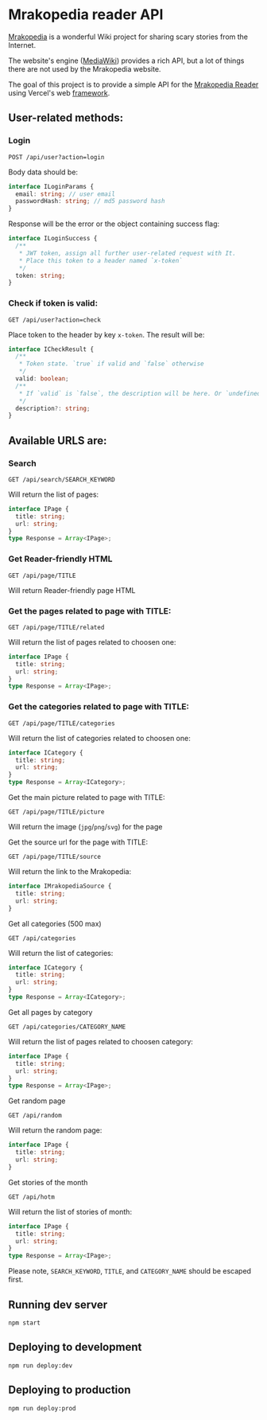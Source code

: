# Mrakopedia reader API

[Mrakopedia](https://mrakopedia.net) is a wonderful Wiki project for sharing scary stories from the Internet.

The website's engine ([MediaWiki](https://www.mediawiki.org/wiki/MediaWiki)) provides a rich API, but a lot of things there are not used by the Mrakopedia website.

The goal of this project is to provide a simple API for the [Mrakopedia Reader](https://github.com/pokatomnik/mrakopedia-reader) using Vercel's web [framework](https://vercel.com/).

## User-related methods:

### Login

```
POST /api/user?action=login
```

Body data should be:

```typescript
interface ILoginParams {
  email: string; // user email
  passwordHash: string; // md5 password hash
}
```

Response will be the error or the object containing success flag:

```typescript
interface ILoginSuccess {
  /**
   * JWT token, assign all further user-related request with It.
   * Place this token to a header named `x-token`
   */
  token: string;
}
```

### Check if token is valid:

```
GET /api/user?action=check
```

Place token to the header by key `x-token`. The result will be:

```typescript
interface ICheckResult {
  /**
   * Token state. `true` if valid and `false` otherwise
   */
  valid: boolean;
  /**
   * If `valid` is `false`, the description will be here. Or `undefined` if the token provided is valid
   */
  description?: string;
}
```

## Available URLS are:

### Search

```
GET /api/search/SEARCH_KEYWORD
```

Will return the list of pages:

```typescript
interface IPage {
  title: string;
  url: string;
}
type Response = Array<IPage>;
```

### Get Reader-friendly HTML

```
GET /api/page/TITLE
```

Will return Reader-friendly page HTML

### Get the pages related to page with TITLE:

```
GET /api/page/TITLE/related
```

Will return the list of pages related to choosen one:

```typescript
interface IPage {
  title: string;
  url: string;
}
type Response = Array<IPage>;
```

### Get the categories related to page with TITLE:

```
GET /api/page/TITLE/categories
```

Will return the list of categories related to choosen one:

```typescript
interface ICategory {
  title: string;
  url: string;
}
type Response = Array<ICategory>;
```

Get the main picture related to page with TITLE:

```
GET /api/page/TITLE/picture
```

Will return the image (`jpg`/`png`/`svg`) for the page

Get the source url for the page with TITLE:

```
GET /api/page/TITLE/source
```

Will return the link to the Mrakopedia:

```typescript
interface IMrakopediaSource {
  title: string;
  url: string;
}
```

Get all categories (500 max)

```
GET /api/categories
```

Will return the list of categories:

```typescript
interface ICategory {
  title: string;
  url: string;
}
type Response = Array<ICategory>;
```

Get all pages by category

```
GET /api/categories/CATEGORY_NAME
```

Will return the list of pages related to choosen category:

```typescript
interface IPage {
  title: string;
  url: string;
}
type Response = Array<IPage>;
```

Get random page

```
GET /api/random
```

Will return the random page:

```typescript
interface IPage {
  title: string;
  url: string;
}
```

Get stories of the month

```
GET /api/hotm
```

Will return the list of stories of month:

```typescript
interface IPage {
  title: string;
  url: string;
}
type Response = Array<IPage>;
```

Please note, `SEARCH_KEYWORD`, `TITLE`, and `CATEGORY_NAME` should be escaped first.

## Running dev server

```
npm start
```

## Deploying to development

```
npm run deploy:dev
```

## Deploying to production

```
npm run deploy:prod
```
